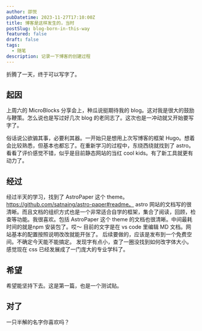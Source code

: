 ```yaml
---
author: 邵悦
pubDatetime: 2023-11-27T17:10:00Z
title: 博客是这样发生的，当时
postSlug: blog-born-in-this-way
featured: false
draft: false
tags:
  - 随笔
description: 记录一下博客的创建过程
---
```


折腾了一天，终于可以写字了。

## 起因

上周六的 MicroBlocks 分享会上，种瓜说挺期待我的 blog。这对我是很大的鼓励与鞭策。怎么说也是写过好几次 blog 的老同志了。这次也是一冲动就又开始要写字了。

俗话说公欲骟其事，必要利其器。一开始只是想用上次写博客的框架 Hugo。想着会比较熟悉，但基本也都忘了。在重新学习的过程中，东绕西绕就找到了 astro。看看了评价感觉不错，似乎是目前静态网站的当红 cool kids。有了新工具就更有动力了。

## 经过

经过半天的学习，找到了 AstroPaper 这个 theme。https://github.com/satnaing/astro-paper#readme。 astro 网站的文档写的很清晰。而且文档的组织方式也是一个非常适合自学的框架，集合了阅读，回顾，检查等功能。我很喜欢。包括 AstroPaper 这个 theme 的文档也很清晰。中间最耗时间的就是npm 安装包了。哎～ 目前的文字是在 vs code 里编辑 MD 文档。网站基本的配置按照说明改改就能开张了。
后续要做的，应该是发布到一个免费空间。不确定今天能不能搞定。
发现字有点小，查了一圈没找到如何改字体大小。感觉现在 css 已经发展成了一门庞大的专业学科了。

## 希望

希望能坚持下去。这是第一篇，也是一个测试贴。

## 对了

一只半解的名字你喜欢吗？
